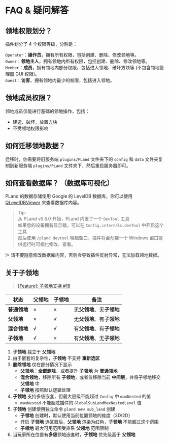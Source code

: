 # FAQ & 疑问解答

## 领地权限划分？

插件划分了 4 个权限等级，分别是：

`Operator`：**操作员**，拥有所有权限，包括创建、删除、修改领地等。  
`Owner`：**领地主人**，拥有领地内所有权限，包括创建、删除、修改领地等。  
`Member`：**成员**，拥有领地内部分权限，包括进入领地、破坏方块等 (不包含领地管理器 GUI 权限)。  
`Guest`：**访客**，拥有领地内最少的权限，包括进入领地。

## 领地成员权限？

领地成员仅能进行基础的领地操作，包括：

- 建造、破坏、放置方块
- 不受领地权限影响

## 如何迁移领地数据？

迁移时，你需要将旧服务端 `plugins/PLand` 文件夹下的 `config` 和 `data` 文件夹复制到新服务端 `plugins/PLand` 文件夹下，然后重启服务器即可。

## 如何查看数据库？ （数据库可视化）

PLand 的数据存储使用 Google 的 LevelDB 数据库，你可以使用 [QLevelDBViewer](https://github.com/engsr6982/QLevelDBViewer) 来查看数据库内容。

> Tip:  
> 从 PLand v0.5.0 开始，PLand 内置了一个 `DevTool` 工具  
> 如果您的设备拥有显示器，可以在 `Config.internals.devTool` 中开启这个工具  
> 然后使用 `/pland devtool` 唤起窗口，插件将会创建一个 Windows 窗口提供运行时可视化修改、查看。

!> 请不要随意修改数据库内容，否则会导致插件反射异常，无法加载领地数据。

## 关于子领地

> [[Feature]: 子领地支持 #18](https://github.com/engsr6982/PLand/issues/18)

| 状态         | 父领地 | 子领地 | 备注                       |
| ------------ | ------ | ------ | -------------------------- |
| **普通领地** | ×      | ×      | 无**父领地**、无**子领地** |
| **父领地**   | ×      | √      | 无**父领地**、有**子领地** |
| **混合领地** | √      | √      | 有**父领地**、有**子领地** |
| **子领地**   | √      | ×      | 有**父领地**、无**子领地** |

1. **子领地** 独立于 **父领地**
2. 由于嵌套的复杂性，**子领地** 不支持 **重新选区**
3. **删除领地** 仅在部分情况下显示
   - **父领地**：**全部删除**、或者提升 **子领地** 为 **普通领地**
   - **混合领地**，移除所有 **子领地**，或者仅移除当前 **中间层**，并将子领地移交 **父领地** 中
   - **子领地** 按照默认逻辑处理
4. **子领地** 支持多级嵌套，但最大层级不能超过 `Config` 中 `maxNested` 的值
   - `maxNested` 不能超过插件的 `GlobalSubLandMaxNestedLevel` 值
5. **子领地** 创建使用独立命令 `pland new sub_land` 创建
   - **子领地** 创建时，默认使用当前位置领地的维度（3D/2D）
   - 开启 **子领地** 选区器后，**父领地** 渲染为红色，**子领地** 不能超过这个范围
   - **子领地** 最大可用范围受直系 **父领地** 范围限制
6. 当玩家所在位置有**多级**领地嵌套时，**子领地** 优先级高于 **父领地**
